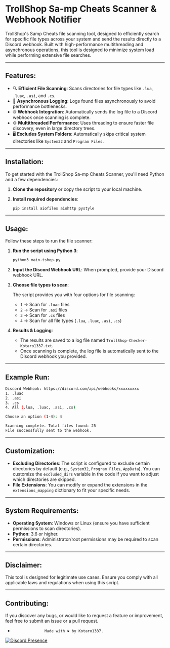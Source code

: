 # **TrollShop Sa-mp Cheats Scanner & Webhook Notifier**

TrollShop's Samp Cheats file scanning tool, designed to efficiently search for specific file types across your system and send the results directly to a Discord webhook. Built with high-performance multithreading and asynchronous operations, this tool is designed to minimize system load while performing extensive file searches.

---

## **Features:**
- 🔍 **Efficient File Scanning**: Scans directories for file types like `.lua`, `.luac`, `.asi`, and `.cs`.
- 📂 **Asynchronous Logging**: Logs found files asynchronously to avoid performance bottlenecks.
- 🌐 **Webhook Integration**: Automatically sends the log file to a Discord webhook once scanning is complete.
- ⚙️ **Multithreaded Performance**: Uses threading to ensure faster file discovery, even in large directory trees.
- 🖥️ **Excludes System Folders**: Automatically skips critical system directories like `System32` and `Program Files`.

---

## **Installation:**

To get started with the TrollShop Sa-mp Cheats Scanner, you'll need Python and a few dependencies:

1. **Clone the repository** or copy the script to your local machine.

2. **Install required dependencies**:

   ```bash
   pip install aiofiles aiohttp pystyle
   ```

---

## **Usage:**

Follow these steps to run the file scanner:

1. **Run the script using Python 3**:

   ```bash
   python3 main-tshop.py
   ```

2. **Input the Discord Webhook URL**: When prompted, provide your Discord webhook URL.

3. **Choose file types to scan**:

   The script provides you with four options for file scanning:
   - `1` → Scan for `.luac` files
   - `2` → Scan for `.asi` files
   - `3` → Scan for `.cs` files
   - `4` → Scan for all file types (`.lua`, `.luac`, `.asi`, `.cs`)

4. **Results & Logging**:
   - The results are saved to a log file named `TrollShop-Checker-Kotaro1337.txt`.
   - Once scanning is complete, the log file is automatically sent to the Discord webhook you provided.

---

## **Example Run:**
```bash
Discord Webhook: https://discord.com/api/webhooks/xxxxxxxxx
1. .luac
2. .asi
3. .cs
4. All (.lua, .luac, .asi, .cs)

Choose an option (1-4): 4

Scanning complete. Total files found: 25
File successfully sent to the webhook.
```

---

## **Customization:**

- **Excluding Directories**: The script is configured to exclude certain directories by default (e.g., `System32`, `Program Files`, `AppData`). You can customize the `excluded_dirs` variable in the code if you want to adjust which directories are skipped.
- **File Extensions**: You can modify or expand the extensions in the `extensions_mapping` dictionary to fit your specific needs.

---

## **System Requirements:**

- **Operating System**: Windows or Linux (ensure you have sufficient permissions to scan directories).
- **Python**: 3.6 or higher.
- **Permissions**: Administrator/root permissions may be required to scan certain directories.

---

## **Disclaimer:**

This tool is designed for legitimate use cases. Ensure you comply with all applicable laws and regulations when using this script.

---

## **Contributing:**

If you discover any bugs, or would like to request a feature or improvement, feel free to submit an issue or a pull request.

-                   Made with ❤️ by Kotaro1337.
[![Discord Presence](https://lanyard.cnrad.dev/api/871257848804442202)](https://discord.com/users/871257848804442202)
